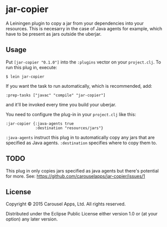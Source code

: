 # jar-copier

A Leiningen plugin to copy a jar from your dependencies into your resources. This is necesarry in the case of Java
agents for example, which have to be present as jars outside the uberjar.

## Usage

Put `[jar-copier "0.1.0"]` into the `:plugins` vector on your `project.clj`. To run this plug in, execute:

    $ lein jar-copier

If you want the task to run automatically, which is recommended, add:

    :prep-tasks ["javac" "compile" "jar-copier"]

and it'll be invoked every time you build your uberjar.

You need to configure the plug-in in your `project.clj` like this:

    :jar-copier {:java-agents true
                 :destination "resources/jars"}

`:java-agents` instruct this plug in to automatically copy any jars that are specified as Java agents. `:destination`
specifies where to copy them to.

## TODO

This plug in only copies jars specified as java agents but there's potential for more. See:
https://github.com/carouselapps/jar-copier/issues/1

## License

Copyright © 2015 Carousel Apps, Ltd. All rights reserved.

Distributed under the Eclipse Public License either version 1.0 or (at your option) any later version.
